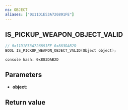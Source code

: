 ```yaml
---
ns: OBJECT
aliases: ["0x11D1E53A726891FE"]
---
```

## IS_PICKUP_WEAPON_OBJECT_VALID

```c
// 0x11D1E53A726891FE 0x883DAB2D
BOOL IS_PICKUP_WEAPON_OBJECT_VALID(Object object);
```

```
console hash: 0x883DAB2D  
```

## Parameters
* **object**:

## Return value
